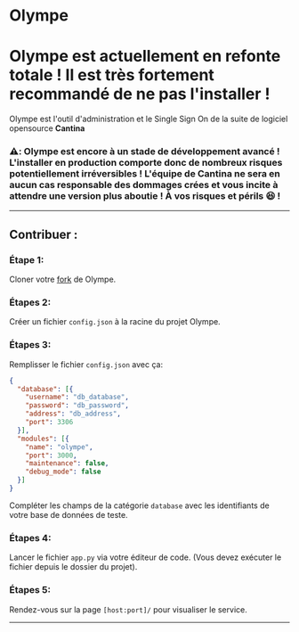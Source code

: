 # Olympe

# Olympe est actuellement en refonte totale ! Il est très fortement recommandé de ne pas l'installer !

Olympe est l'outil d'administration et le Single Sign On de la suite de logiciel opensource **Cantina**

### ⚠️: Olympe est encore à un stade de développement avancé ! L'installer en production comporte donc de nombreux risques potentiellement irréversibles ! L'équipe de Cantina ne sera en aucun cas responsable des dommages crées et vous incite à attendre une version plus aboutie ! À vos risques et périls 😆 !

***

## Contribuer :

### Étape 1:
Cloner votre [fork](https://github.com/Cantina-Org/Olympe/fork) de Olympe.

### Étapes 2:
Créer un fichier `config.json` à la racine du projet Olympe.

### Étapes 3:
Remplisser le fichier `config.json` avec ça: 
```json
{
  "database": [{
    "username": "db_database",
    "password": "db_password",
    "address": "db_address",
    "port": 3306
  }],
  "modules": [{
    "name": "olympe",
    "port": 3000,
    "maintenance": false,
    "debug_mode": false
  }]
}
``` 
Compléter les champs de la catégorie `database` avec les identifiants de votre base de données de teste.

### Étapes 4:
Lancer le fichier `app.py` via votre éditeur de code. (Vous devez exécuter le fichier depuis le dossier du projet). 

### Étapes 5:
Rendez-vous sur la page `[host:port]/` pour visualiser le service.

***

